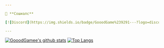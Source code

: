 ```yaml
---

👥 **Сошиалс**

[![Discord](https://img.shields.io/badge/GooodGame%239291---?logo=discord&style=for-the-badge&color=99AAB5)](https://discord.com)

---
```


[![GooodGamee's github stats](https://github-readme-stats.vercel.app/api?username=GooodGamee&theme=midnight-purple)](https://github.com/anuraghazra/github-readme-stats) [![Top Langs](https://github-readme-stats.vercel.app/api/top-langs/?username=GooodGamee&layout=compact&theme=midnight-purple)](https://github.com/anuraghazra/github-readme-stats)
